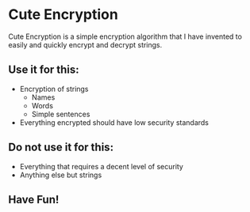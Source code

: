 ﻿# Cute Encryption

Cute Encryption is a simple encryption algorithm that I have invented to easily and quickly encrypt and decrypt strings.

## Use it for this:

- Encryption of strings
  - Names
  - Words
  - Simple sentences
- Everything encrypted should have low security standards

## Do not use it for this:

- Everything that requires a decent level of security
- Anything else but strings

## Have Fun!
